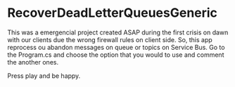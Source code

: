 # RecoverDeadLetterQueuesGeneric

This was a emergencial project created ASAP during the first crisis on dawn with our clients due the wrong firewall rules on client side.
So, this app reprocess ou abandon messages on queue or topics on Service Bus.
Go to the Program.cs and choose the option that you would to use and comment the another ones.

Press play and be happy.
